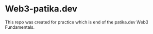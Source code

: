 # Web3-patika.dev
This repo was created for practice which is end of the patika.dev Web3 Fundamentals.
